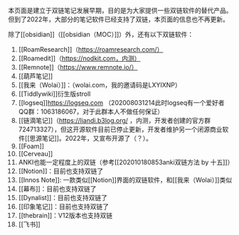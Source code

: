 本页面是建立于双链笔记发展早期，目的是为大家提供一些双链软件的替代产品。但到了2022年，大部分的笔记软件已经支持了双链，本页面的信息也不再更新。

除了[[obsidian]]（[[obsidian（MOC）]]）外，还有以下双链软件：
1. [[RoamResearch]]（https://roamresearch.com/）
2. [[Roamedit]]（https://nodkit.com，内测）
3. [[Remnote]]（https://www.remnote.io/）
4. [[葫芦笔记]]
5. [[我来（Wolai）]]：（wolai.com，我的邀请码是LXYIXNP）
6. [[Tiddlywiki]]衍生版stroll
7. [[logseq]]https://logseq.com （202008031214此时logseq有一个爱好者QQ群：1063186067，对于此群本人不做任何保证）
8. [[链滴笔记]]（https://liandi.b3log.org/ ，内测，开发者创建的官方群724713327），但这开源软件目前已停止更新，开发者维护另一个闭源商业软件[[思源笔记]]。2022年，又宣布开源了（？）。
9. [[Foam]]
10. [[Cerveau]]
11. ANKI也能一定程度上的双链（参考[[202010180853anki双链方法 by 十五]]）
13. [[Notion]]：目前也支持双链了
14. [[Innos Note]]:  一款类似[[Notion]]界面的双链软件，和[[我来（Wolai）]]类似
15. [[幕布]]：目前也支持双链了
16. [[Dynalist]]：目前也支持双链了
17. [[印象笔记]]：目前也支持双链了
18. [[thebrain]]：V12版本也支持双链
19. [[飞书]]